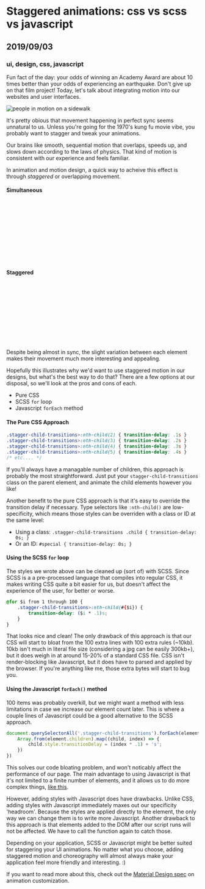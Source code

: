 # Staggered animations: css vs scss vs javascript
## 2019/09/03
### ui, design, css, javascript

Fun fact of the day: your odds of winning an Academy Award are about 10 times better than your odds of experiencing an earthquake.  Don't give up on that film project! Today, let's talk about integrating motion into our websites and user interfaces.

![people in motion on a sidewalk](/_images/blog/people-in-motion.jpg)

It's pretty obious that movement happening in perfect sync seems unnatural to us. Unless you're going for the 1970's kung fu movie vibe, you probably want to stagger and tweak your animations.

Our brains like smooth, sequential motion that overlaps, speeds up, and slows down according to the laws of physics.  That kind of motion is consistent with our experience and feels familiar.

In animation and motion design, a quick way to acheive this effect is through *staggered* or overlapping movement.

<style>

@keyframes move {
    0% {
        transform: translate(0);
    }
    50% {
        transform: translateX(10em);
        --delay: 0s;
    }
}

.example-wrapper {
    font-size: 1rem;
    position: relative;
    height: auto;
    width: 100%;
    margin-bottom: var(--PAD-M);
}

.example-wrapper .example-circle {
    width: 2em;
    height: 2em;
    border-radius: 50%;
    background: var(--CL-1);
    animation: move 4s ease-in-out alternate infinite running;
    animation-delay: var(--delay);
}

.staggered>:nth-child(4),
.staggered>:nth-child(2) {
    animation-delay: .2s;
}

.staggered>:nth-child(5),
.staggered>:nth-child(1) {
    animation-delay: .4s;
}

</style>

#### Simultaneous

<div class="example-wrapper">
    <div class="example-circle"></div>
    <div class="example-circle"></div>
    <div class="example-circle"></div>
    <div class="example-circle"></div>
    <div class="example-circle"></div>
</div>

#### Staggered

<div class="example-wrapper staggered">
    <div class="example-circle"></div>
    <div class="example-circle"></div>
    <div class="example-circle"></div>
    <div class="example-circle"></div>
    <div class="example-circle"></div>
</div>

Despite being almost in sync, the slight variation between each element makes their movement much more interesting and appealing.

Hopefully this illustrates why we'd want to use staggered motion in our designs, but what's the best way to do that? There are a few options at our disposal, so we'll look at the pros and cons of each.

- Pure CSS
- SCSS `for` loop
- Javascript `forEach` method

#### The Pure CSS Approach

```css
.stagger-child-transitions>:nth-child(2) { transition-delay: .1s }
.stagger-child-transitions>:nth-child(3) { transition-delay: .2s }
.stagger-child-transitions>:nth-child(4) { transition-delay: .3s }
.stagger-child-transitions>:nth-child(5) { transition-delay: .4s }
/* etc.... */
```

If you'll always have a managable number of children, this approach is probably the most straightforward. Just put your `stagger-child-transitions` class on the parent element, and animate the child elements however you like!

Another benefit to the pure CSS approach is that it's easy to override the transition delay if necessary. Type selectors like `:nth-child()` are low-specificity, which means those styles can be overriden with a class or ID at the same level:
- Using a class: `.stagger-child-transitions .child { transition-delay: 0s; }`
- Or an ID: `#special { transition-delay: 0s; }`


#### Using the SCSS `for` loop
The styles we wrote above can be cleaned up (sort of) with SCSS. Since SCSS is a a pre-processed language that compiles into regular CSS, it makes writing CSS quite a bit easier for us, but doesn't affect the experience of the user, for better or worse.

```css
@for $i from 1 through 100 {
    .stagger-child-transitions>:nth-child(#{$i}) {
        transition-delay: ($i * .1)s;
    }
}
```

That looks nice and clean!  The only drawback of this approach is that our CSS will start to bloat from the 100 extra lines with 100 extra rules (~10kb). 10kb isn't much in literal file size (considering a jpg can be easily 300kb+), but it does weigh in at around 15-20% of a standard CSS file. CSS isn't render-blocking like Javascript, but it does have to parsed and applied by the browser. If you're anything like me, those extra bytes will start to bug you.


#### Using the Javascript `forEach()` method

100 items was probably overkill, but we might want a method with less limitations in case we increase our element count later. This is where a couple lines of Javascript could be a good alternative to the SCSS approach.

```javascript
document.querySelectorAll('.stagger-child-transitions').forEach(element => {
    Array.from(element.children).map((child, index) => {
        child.style.transitionDelay = (index * .1) + 's';
    })
})
```

This solves our code bloating problem, and won't noticably affect the performance of our page.  The main advantage to using Javascript is that it's not limited to a finite number of elements, and it allows us to do more complex things, [like this](https://codepen.io/bradeneast/pen/PooozNJ).

However, adding styles with Javascript does have drawbacks. Unlike CSS, adding styles with Javascript immediately maxes out our specificity 'headroom'. Because the styles are applied directly to the element, the only way we can change them is to write more Javascript. Another drawback to this approach is that elements added to the DOM after our script runs will not be affected. We have to call the function again to catch those.

Depending on your application, SCSS or Javascript might be better suited for staggering your UI animations. No matter what you choose, adding staggered motion and choreography will almost always make your application feel more friendly and interesting. :)

If you want to read more about this, check out the [Material Design spec](https://material.io/design/motion/customization.html#sequencing) on animation customization.